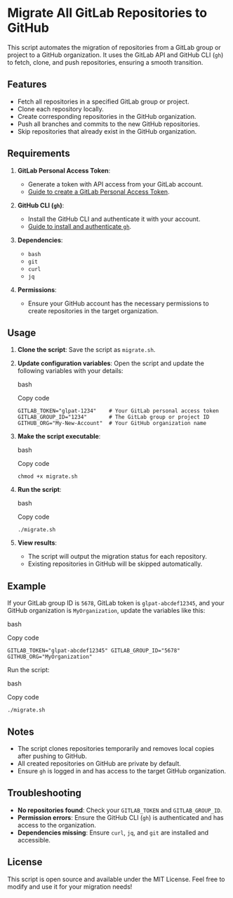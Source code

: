 
# Migrate All GitLab Repositories to GitHub

This script automates the migration of repositories from a GitLab group or project to a GitHub organization. It uses the GitLab API and GitHub CLI (`gh`) to fetch, clone, and push repositories, ensuring a smooth transition.

## Features

-   Fetch all repositories in a specified GitLab group or project.
-   Clone each repository locally.
-   Create corresponding repositories in the GitHub organization.
-   Push all branches and commits to the new GitHub repositories.
-   Skip repositories that already exist in the GitHub organization.

## Requirements

1.  **GitLab Personal Access Token**:
    
    -   Generate a token with API access from your GitLab account.
    -   [Guide to create a GitLab Personal Access Token](https://docs.gitlab.com/ee/user/profile/personal_access_tokens.html).
2.  **GitHub CLI (`gh`)**:
    
    -   Install the GitHub CLI and authenticate it with your account.
    -   [Guide to install and authenticate `gh`](https://cli.github.com/manual/).
3.  **Dependencies**:
    
    -   `bash`
    -   `git`
    -   `curl`
    -   `jq`
4.  **Permissions**:
    
    -   Ensure your GitHub account has the necessary permissions to create repositories in the target organization.

## Usage

1.  **Clone the script**: Save the script as `migrate.sh`.
    
2.  **Update configuration variables**: Open the script and update the following variables with your details:
    
    bash
    
    Copy code
    
    `GITLAB_TOKEN="glpat-1234"    # Your GitLab personal access token
    GITLAB_GROUP_ID="1234"       # The GitLab group or project ID
    GITHUB_ORG="My-New-Account"  # Your GitHub organization name` 
    
3.  **Make the script executable**:
    
    bash
    
    Copy code
    
    `chmod +x migrate.sh` 
    
4.  **Run the script**:
    
    bash
    
    Copy code
    
    `./migrate.sh` 
    
5.  **View results**:
    
    -   The script will output the migration status for each repository.
    -   Existing repositories in GitHub will be skipped automatically.

## Example

If your GitLab group ID is `5678`, GitLab token is `glpat-abcdef12345`, and your GitHub organization is `MyOrganization`, update the variables like this:

bash

Copy code

`GITLAB_TOKEN="glpat-abcdef12345"
GITLAB_GROUP_ID="5678"
GITHUB_ORG="MyOrganization"` 

Run the script:

bash

Copy code

`./migrate.sh` 

## Notes

-   The script clones repositories temporarily and removes local copies after pushing to GitHub.
-   All created repositories on GitHub are private by default.
-   Ensure `gh` is logged in and has access to the target GitHub organization.

## Troubleshooting

-   **No repositories found**: Check your `GITLAB_TOKEN` and `GITLAB_GROUP_ID`.
-   **Permission errors**: Ensure the GitHub CLI (`gh`) is authenticated and has access to the organization.
-   **Dependencies missing**: Ensure `curl`, `jq`, and `git` are installed and accessible.

## License

This script is open source and available under the MIT License. Feel free to modify and use it for your migration needs!